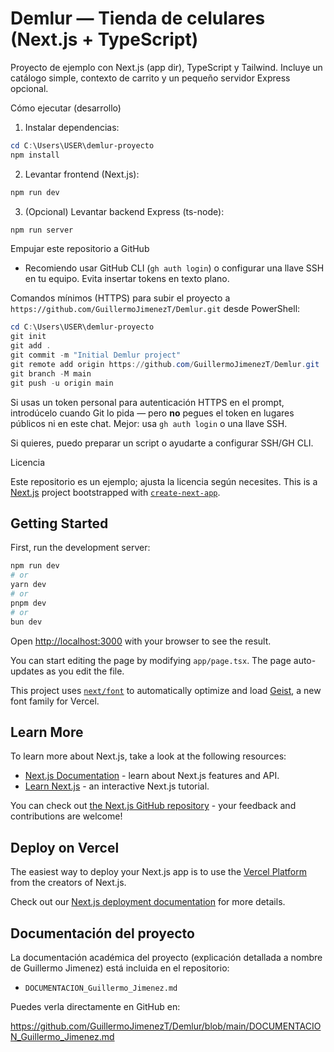 # Demlur — Tienda de celulares (Next.js + TypeScript)

Proyecto de ejemplo con Next.js (app dir), TypeScript y Tailwind. Incluye un catálogo simple, contexto de carrito y un pequeño servidor Express opcional.

Cómo ejecutar (desarrollo)

1. Instalar dependencias:

```powershell
cd C:\Users\USER\demlur-proyecto
npm install
```

2. Levantar frontend (Next.js):

```powershell
npm run dev
```

3. (Opcional) Levantar backend Express (ts-node):

```powershell
npm run server
```

Empujar este repositorio a GitHub

- Recomiendo usar GitHub CLI (`gh auth login`) o configurar una llave SSH en tu equipo. Evita insertar tokens en texto plano.

Comandos mínimos (HTTPS) para subir el proyecto a `https://github.com/GuillermoJimenezT/Demlur.git` desde PowerShell:

```powershell
cd C:\Users\USER\demlur-proyecto
git init
git add .
git commit -m "Initial Demlur project"
git remote add origin https://github.com/GuillermoJimenezT/Demlur.git
git branch -M main
git push -u origin main
```

Si usas un token personal para autenticación HTTPS en el prompt, introdúcelo cuando Git lo pida — pero **no** pegues el token en lugares públicos ni en este chat. Mejor: usa `gh auth login` o una llave SSH.

Si quieres, puedo preparar un script o ayudarte a configurar SSH/GH CLI.

Licencia

Este repositorio es un ejemplo; ajusta la licencia según necesites.
This is a [Next.js](https://nextjs.org) project bootstrapped with [`create-next-app`](https://nextjs.org/docs/app/api-reference/cli/create-next-app).

## Getting Started

First, run the development server:

```bash
npm run dev
# or
yarn dev
# or
pnpm dev
# or
bun dev
```

Open [http://localhost:3000](http://localhost:3000) with your browser to see the result.

You can start editing the page by modifying `app/page.tsx`. The page auto-updates as you edit the file.

This project uses [`next/font`](https://nextjs.org/docs/app/building-your-application/optimizing/fonts) to automatically optimize and load [Geist](https://vercel.com/font), a new font family for Vercel.

## Learn More

To learn more about Next.js, take a look at the following resources:

- [Next.js Documentation](https://nextjs.org/docs) - learn about Next.js features and API.
- [Learn Next.js](https://nextjs.org/learn) - an interactive Next.js tutorial.

You can check out [the Next.js GitHub repository](https://github.com/vercel/next.js) - your feedback and contributions are welcome!

## Deploy on Vercel

The easiest way to deploy your Next.js app is to use the [Vercel Platform](https://vercel.com/new?utm_medium=default-template&filter=next.js&utm_source=create-next-app&utm_campaign=create-next-app-readme) from the creators of Next.js.

Check out our [Next.js deployment documentation](https://nextjs.org/docs/app/building-your-application/deploying) for more details.

## Documentación del proyecto

La documentación académica del proyecto (explicación detallada a nombre de Guillermo Jimenez) está incluida en el repositorio:

- `DOCUMENTACION_Guillermo_Jimenez.md`

Puedes verla directamente en GitHub en:

https://github.com/GuillermoJimenezT/Demlur/blob/main/DOCUMENTACION_Guillermo_Jimenez.md

